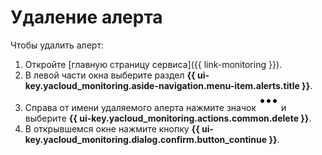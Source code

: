 # Удаление алерта

Чтобы удалить алерт:

1. Откройте [главную страницу сервиса]({{ link-monitoring }}).
1. В левой части окна выберите раздел **{{ ui-key.yacloud_monitoring.aside-navigation.menu-item.alerts.title }}**.
1. Справа от имени удаляемого алерта нажмите значок ![image](../../../_assets/console-icons/ellipsis.svg) и выберите **{{ ui-key.yacloud_monitoring.actions.common.delete }}**.
1. В открывшемся окне нажмите кнопку **{{ ui-key.yacloud_monitoring.dialog.confirm.button_continue }}**.

